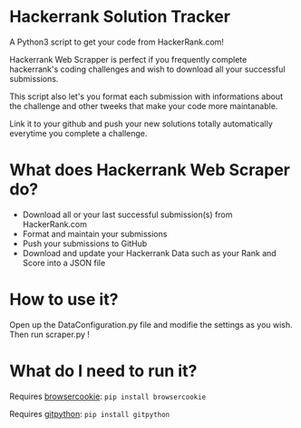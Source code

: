 # Hackerrank Solution Tracker

A Python3 script to get your code from HackerRank.com!

Hackerrank Web Scrapper is perfect if you frequently complete hackerrank's coding challenges and wish to download 
all your successful submissions. 

This script also let's you format each submission with informations about the challenge and other tweeks that make your code more maintanable.

Link it to your github and push your new solutions totally automatically everytime you complete a challenge.

# What does Hackerrank Web Scraper do?

- Download all or your last successful submission(s) from HackerRank.com
- Format and maintain your submissions
- Push your submissions to GitHub
- Download and update your Hackerrank Data such as your Rank and Score into a JSON file

# How to use it?

Open up the DataConfiguration.py file and modifie the settings as you wish. Then run scraper.py !

# What do I need to run it?

Requires [browsercookie](https://bitbucket.org/richardpenman/browsercookie/src/default/): 
`pip install browsercookie`

Requires [gitpython](https://gitpython.readthedocs.io/en/stable/intro.html#installing-gitpython): 
`pip install gitpython` 
